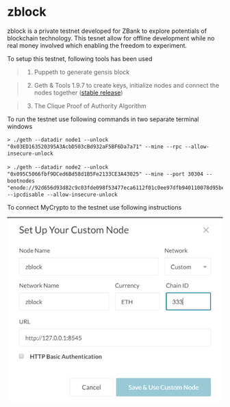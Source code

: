 # zblock

zblock is a private testnet developed for ZBank to explore potentials of blockchain technology. This tesnet allow for offline development while no real money involved which enabling the freedom to experiment.

To setup this testnet, following tools has been used

> 1. Puppeth to generate gensis block

> 2. Geth & Tools 1.9.7 to create keys, initialize nodes and connect the nodes together ([stable release](https://geth.ethereum.org/downloads/))

> 3. The Clique Proof of Authority Algorithm

To run the testnet use following commands in two separate terminal windows

    > ./geth --datadir node1 --unlock "0x03ED163520395A3AcbD503cBd932aF5BF6Da7a71" --mine --rpc --allow-insecure-unlock

    > ./geth --datadir node2 --unlock "0x095C5066fbf9DCed6Bd58d1B5Fe2133CE3A43025" --mine --port 30304 --bootnodes "enode://92d656d93d82c9c03fde098f53477eca6112f01c0ee97dfb940110078d95be10e03b8663df69415f4b02b670867ee392324b28a98c8e1951c9953f4a8350964a@127.0.0.1:30303" --ipcdisable --allow-insecure-unlock

To connect MyCrypto to the testnet use following instructions

![](https://github.com/chirathlv/zblock/blob/main/Screenshots/MyCryptoConfig.PNG)
